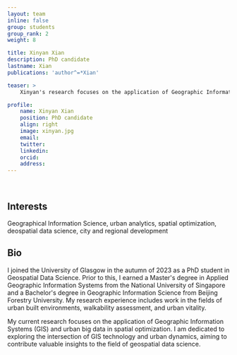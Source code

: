 ```yaml
---
layout: team
inline: false
group: students
group_rank: 2
weight: 8

title: Xinyan Xian
description: PhD candidate
lastname: Xian 
publications: 'author^=*Xian'

teaser: >
    Xinyan's research focuses on the application of Geographic Information Systems (GIS) and urban big data in spatial optimization.

profile:
    name: Xinyan Xian
    position: PhD candidate
    align: right
    image: xinyan.jpg
    email: 
    twitter:
    linkedin:
    orcid:
    address:
---
```

<br>

## Interests
Geographical Information Science, urban analytics, spatial optimization, deospatial data science, city and regional development

## Bio
I joined the University of Glasgow in the autumn of 2023 as a PhD student in Geospatial Data Science. Prior to this, I earned a Master's degree in Applied Geographic Information Systems from the National University of Singapore and a Bachelor's degree in Geographic Information Science from Beijing Forestry University. My research experience includes work in the fields of urban built environments, walkability assessment, and urban vitality.

My current research focuses on the application of Geographic Information Systems (GIS) and urban big data in spatial optimization. I am dedicated to exploring the intersection of GIS technology and urban dynamics, aiming to contribute valuable insights to the field of geospatial data science.

